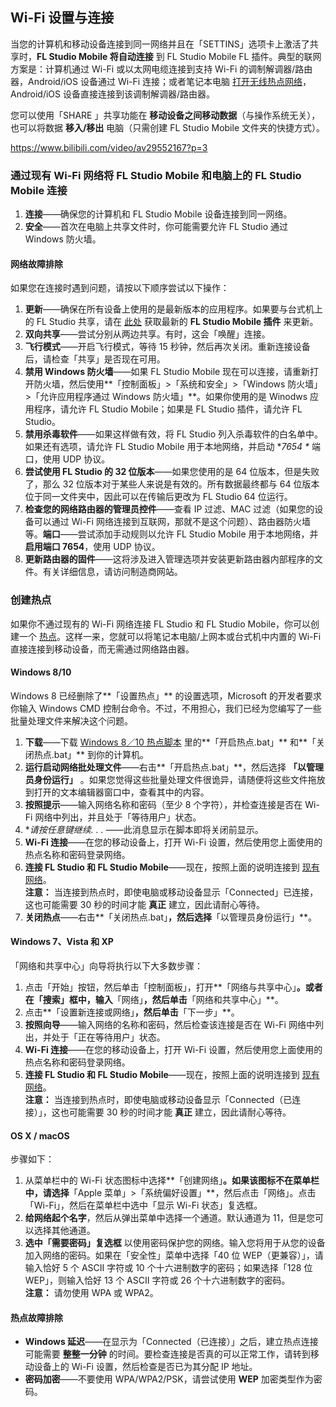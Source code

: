 <a id="wifi_setup"></a>

## Wi-Fi 设置与连接

当您的计算机和移动设备连接到同一网络并且在「SETTINS」选项卡上激活了共享时，**FL Studio Mobile 将自动连接** 到 FL Studio Mobile FL 插件。典型的联网方案是：计算机通过 Wi-Fi 或以太网电缆连接到支持 Wi-Fi 的调制解调器/路由器，Android/iOS 设备通过 Wi-Fi 连接；或者笔记本电脑 [打开无线热点网络][1]，Android/iOS 设备直接连接到该调制解调器/路由器。

您可以使用「SHARE 」共享功能在 **移动设备之间移动数据**（与操作系统无关），也可以将数据 **移入/移出** 电脑（只需创建 FL Studio Mobile 文件夹的快捷方式）。

https://www.bilibili.com/video/av29552167?p=3

<a id="flmobile_ExistingNetwork"></a>

### 通过现有 Wi-Fi 网络将 FL Studio Mobile 和电脑上的 FL Studio Mobile 连接

1.  **连接**——确保您的计算机和 FL Studio Mobile 设备连接到同一网络。
2.  **安全**——首次在电脑上共享文件时，你可能需要允许 FL Studio 通过 Windows 防火墙。

<a id="flmobile_networktroubleshooter"></a>

#### 网络故障排除

如果您在连接时遇到问题，请按以下顺序尝试以下操作：

1.  **更新**——确保在所有设备上使用的是最新版本的应用程序。如果要与台式机上的 FL Studio 共享，请在 [此处][2] 获取最新的 **FL Studio Mobile 插件** 来更新。
2.  **双向共享**——尝试分别从两边共享。有时，这会「唤醒」连接。
3.  **飞行模式**——开启飞行模式，等待 15 秒钟，然后再次关闭。重新连接设备后，请检查「共享」是否现在可用。
4.  **禁用 Windows 防火墙**——如果 FL Studio Mobile 现在可以连接，请重新打开防火墙，然后使用**「控制面板」>「系统和安全」>「Windows 防火墙」>「允许应用程序通过 Windows 防火墙」**。如果你使用的是 Winodws 应用程序，请允许 FL Studio Mobile；如果是 FL Studio 插件，请允许 FL Studio。
5.  **禁用杀毒软件**——如果这样做有效，将 FL Studio 列入杀毒软件的白名单中。如果还有选项，请允许 FL Studio Mobile 用于本地网络，并启动 \**7654 \** 端口，使用 UDP 协议。
6.  **尝试使用 FL Studio 的 32 位版本**——如果您使用的是 64 位版本，但是失败了，那么 32 位版本对于某些人来说是有效的。所有数据最终都与 64 位版本位于同一文件夹中，因此可以在传输后更改为 FL Studio 64 位运行。
7.  **检查您的网络路由器的管理员控件**——查看 IP 过滤、MAC 过滤（如果您的设备可以通过 Wi-Fi 网络连接到互联网，那就不是这个问题）、路由器防火墙等。**端口**——尝试添加手动规则以允许 FL Studio Mobile 用于本地网络，并 **启用端口 7654**，使用 UDP 协议。
8.  **更新路由器的固件**——这将涉及进入管理选项并安装更新路由器内部程序的文件。有关详细信息，请访问制造商网站。

<a id="flmobile_adhoc"></a>

### 创建热点

如果你不通过现有的 Wi-Fi 网络连接 FL Studio 和 FL Studio Mobile，你可以创建一个 [热点][3]。这样一来，您就可以将笔记本电脑/上网本或台式机中内置的 Wi-Fi 直接连接到移动设备，而无需通过网络路由器。

#### Windows 8/10

Windows 8 已经删除了**「设置热点」** 的设置选项，Microsoft 的开发者要求你输入 Windows CMD 控制台命令。不过，不用担心，我们已经为您编写了一些批量处理文件来解决这个问题。

1.  **下载**——下载 [Windows 8／10 热点脚本][4] 里的**「开启热点.bat」** 和**「关闭热点.bat」** 到你的计算机。
2.  **运行启动网络批处理文件**——右击**「开启热点.bat」**，然后选择 **「以管理员身份运行」** 。如果您觉得这些批量处理文件很诡异，请随便将这些文件拖放到打开的文本编辑器窗口中，查看其中的内容。
3.  **按照提示**——输入网络名称和密码（至少 8 个字符），并检查连接是否在 Wi-Fi 网络中列出，并且处于「等待用户」状态。
4.  **请按任意键继续. . .* ——此消息显示在脚本即将关闭前显示。
5.  **Wi-Fi 连接**——在您的移动设备上，打开 Wi-Fi 设置，然后使用您上面使用的热点名称和密码登录网络。
6.  **连接 FL Studio 和 FL Studio Mobile**——现在，按照上面的说明连接到 [现有网络][5]。  
    **注意：** 当连接到热点时，即使电脑或移动设备显示「Connected」已连接，这也可能需要 30 秒的时间才能 **真正** 建立，因此请耐心等待。
7.  **关闭热点**——右击**「关闭热点.bat」**，然后选择**「以管理员身份运行」**。

#### Windows 7、Vista 和 XP

「网络和共享中心」向导将执行以下大多数步骤：

1.  点击「开始」按钮，然后单击「控制面板」，打开**「网络与共享中心」**。或者在「搜索」框中，输入**「网络」**，然后单击**「网络和共享中心」**。
2.  点击**「设置新连接或网络」**，然后单击**「下一步」**。
3.  **按照向导**——输入网络的名称和密码，然后检查该连接是否在 Wi-Fi 网络中列出，并处于「正在等待用户」状态。
4.  **Wi-Fi 连接**——在您的移动设备上，打开 Wi-Fi 设置，然后使用您上面使用的热点名称和密码登录网络。
5.  **连接 FL Studio 和 FL Studio Mobile**——现在，按照上面的说明连接到 [现有网络][5]。  
    **注意：** 当连接到热点时，即使电脑或移动设备显示「Connected（已连接）」，这也可能需要 30 秒的时间才能 **真正** 建立，因此请耐心等待。

#### OS X / macOS

步骤如下：

1.  从菜单栏中的 Wi-Fi 状态图标中选择**「创建网络」**。如果该图标不在菜单栏中，请选择**「Apple 菜单」>「系统偏好设置」**，然后点击「网络」。点击「Wi-Fi」，然后在菜单栏中选中「显示 Wi-Fi 状态」复选框。
2.  **给网络起个名字**，然后从弹出菜单中选择一个通道。默认通道为 11，但是您可以选择其他通道。
3.  **选中「需要密码」复选框** 以使用密码保护您的网络。输入您将用于从您的设备加入网络的密码。如果在「安全性」菜单中选择「40 位 WEP（更兼容）」，请输入恰好 5 个 ASCII 字符或 10 个十六进制数字的密码；如果选择「128 位 WEP」，则输入恰好 13 个 ASCII 字符或 26 个十六进制数字的密码。  
    **注意：** 请勿使用 WPA 或 WPA2。

<a id="flmobile_AdHocnetworktroubleshooter"></a>

#### 热点故障排除

*   **Windows 延迟**——在显示为「Connected（已连接）」之后，建立热点连接可能需要 **整整一分钟** 的时间。要检查连接是否真的可以正常工作，请转到移动设备上的 Wi-Fi 设置，然后检查是否已为其分配 IP 地址。
*   **密码加密**——不要使用 WPA/WPA2/PSK，请尝试使用 **WEP** 加密类型作为密码。

[1]: #flmobile_adhoc
[2]: https://support.image-line.com/redirect/flmobile_flplugin
[3]: https://technet.microsoft.com/zh-cn/library/dd296746.aspx
[4]: https://pan.baidu.com/s/1UeLIRd5kmjFjqOSVcQbwgA
[5]: #flmobile_ExistingNetwork